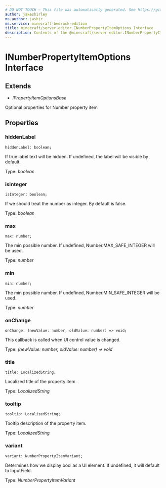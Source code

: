 ```yaml
---
# DO NOT TOUCH — This file was automatically generated. See https://github.com/mojang/minecraftapidocsgenerator to modify descriptions, examples, etc.
author: jakeshirley
ms.author: jashir
ms.service: minecraft-bedrock-edition
title: minecraft/server-editor.INumberPropertyItemOptions Interface
description: Contents of the @minecraft/server-editor.INumberPropertyItemOptions class.
---
```

# INumberPropertyItemOptions Interface

## Extends
- *IPropertyItemOptionsBase*

Optional properties for Number property item

## Properties

### **hiddenLabel**
`hiddenLabel: boolean;`

If true label text will be hidden. If undefined, the label will be visible by default.

Type: *boolean*

### **isInteger**
`isInteger: boolean;`

If we should treat the number as integer. By default is false.

Type: *boolean*

### **max**
`max: number;`

The min possible number. If undefined, Number.MAX_SAFE_INTEGER will be used.

Type: *number*

### **min**
`min: number;`

The min possible number. If undefined, Number.MIN_SAFE_INTEGER will be used.

Type: *number*

### **onChange**
`onChange: (newValue: number, oldValue: number) => void;`

This callback is called when UI control value is changed.

Type: *(newValue: number, oldValue: number) => void*

### **title**
`title: LocalizedString;`

Localized title of the property item.

Type: *LocalizedString*

### **tooltip**
`tooltip: LocalizedString;`

Tooltip description of the property item.

Type: *LocalizedString*

### **variant**
`variant: NumberPropertyItemVariant;`

Determines how we display bool as a UI element. If undefined, it will default to InputField.

Type: *NumberPropertyItemVariant*
